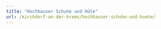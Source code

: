 ```yaml
---
title: "Hochhauser Schuhe und Hüte"
url: /kirchdorf-an-der-krems/hochhauser-schuhe-und-huete/
---
```


